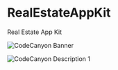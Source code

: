 # RealEstateAppKit
Real Estate App Kit


![CodeCanyon Banner](https://user-images.githubusercontent.com/2854469/222906475-e1f51909-8ab2-45fe-9380-7a2c991391d8.png)

![CodeCanyon Description 1](https://user-images.githubusercontent.com/2854469/222906484-e8533cdb-c7dc-421d-95b2-7348f3955e23.png)
